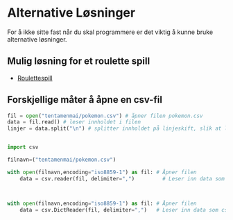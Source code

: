 # Alternative Løsninger
For å ikke sitte fast når du skal programmere er det viktig å kunne bruke alternative løsninger.

## Mulig løsning for et roulette spill
- [Roulettespill](https://github.com/Jensbjorgo/IT2-bigmppe/tree/main/diverse/Roulette.py)


## Forskjellige måter å åpne en csv-fil


```python
fil = open("tentamenmai/pokemon.csv") # åpner filen pokemon.csv
data = fil.read() # leser innholdet i filen
linjer = data.split("\n") # splitter innholdet på linjeskift, slik at linjer blir en liste med linjer


import csv

filnavn=("tentamenmai/pokemon.csv")

with open(filnavn,encoding="iso8859-1") as fil: # Åpner filen
    data = csv.reader(fil, delimiter=",")         # Leser inn data som csv



with open(filnavn,encoding="iso8859-1") as fil: # Åpner filen
    data = csv.DictReader(fil, delimiter=",")   # Leser inn data som csv men i ordbok

```



